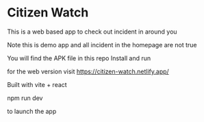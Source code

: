 # Citizen Watch

This is a web based app to check out incident in around you

Note this is  demo app and all incident in the homepage are not true

You will find the APK file in this repo Install and run

for the web version visit <https://citizen-watch.netlify.app/>

Built with vite + react

npm run dev

to launch the app
